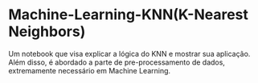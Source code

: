 # Machine-Learning-KNN(K-Nearest Neighbors)
 Um notebook que visa explicar a lógica do KNN e mostrar sua aplicação. Além disso, é abordado a parte de  pre-processamento de dados, extremamente necessário em Machine Learning.

